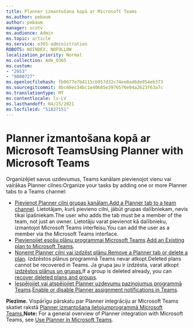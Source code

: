 ```yaml
---
title: Planner izmantošana kopā ar Microsoft Teams
ms.author: pebaum
author: pebaum
manager: scotv
ms.audience: Admin
ms.topic: article
ms.service: o365-administration
ROBOTS: NOINDEX, NOFOLLOW
localization_priority: Normal
ms.collection: Adm_O365
ms.custom:
- "2653"
- "9000727"
ms.openlocfilehash: fb0677e7b4115cb957d32c74ee8ad6de954eb373
ms.sourcegitcommit: 8bc60ec34bc1e40685e3976576e04a2623f63a7c
ms.translationtype: MT
ms.contentlocale: lv-LV
ms.lasthandoff: 04/15/2021
ms.locfileid: "51827151"
---
```

# <a name="using-planner-with-microsoft-teams"></a><span data-ttu-id="e0691-102">Planner izmantošana kopā ar Microsoft Teams</span><span class="sxs-lookup"><span data-stu-id="e0691-102">Using Planner with Microsoft Teams</span></span>

<span data-ttu-id="e0691-103">Organizējiet savus uzdevumus, Teams kanālam pievienojot vienu vai vairākas Planner cilnes:</span><span class="sxs-lookup"><span data-stu-id="e0691-103">Organize your tasks by adding one or more Planner tabs to a Teams channel:</span></span> 

- <span data-ttu-id="e0691-104">[Pievienot Planner cilni grupas kanālam.](https://support.office.com/article/62798a9f-e8f7-4722-a700-27dd28a06ee0#bkmk_addaplannertabtoateamchannel)</span><span class="sxs-lookup"><span data-stu-id="e0691-104">[Add a Planner tab to a team channel](https://support.office.com/article/62798a9f-e8f7-4722-a700-27dd28a06ee0#bkmk_addaplannertabtoateamchannel).</span></span> <span data-ttu-id="e0691-105">Lietotājam, kurš pievieno cilni, jābūt grupas dalībniekam, nevis tikai īpašniekam.</span><span class="sxs-lookup"><span data-stu-id="e0691-105">The user who adds the tab must be a member of the team, not just an owner.</span></span> <span data-ttu-id="e0691-106">Lietotāju varat pievienot kā dalībnieku, izmantojot Microsoft Teams interfeisu.</span><span class="sxs-lookup"><span data-stu-id="e0691-106">You can add the user as a member via the Microsoft Teams interface.</span></span>
- <span data-ttu-id="e0691-107">[Pievienojiet esošu plānu programmai Microsoft Teams](https://techcommunity.microsoft.com/t5/Planner-Blog/Bringing-a-Plan-into-Microsoft-Teams/ba-p/57463).</span><span class="sxs-lookup"><span data-stu-id="e0691-107">[Add an Existing plan to Microsoft Teams](https://techcommunity.microsoft.com/t5/Planner-Blog/Bringing-a-Plan-into-Microsoft-Teams/ba-p/57463).</span></span>
- <span data-ttu-id="e0691-108">[Noņemt Planner cilni vai izdzēst plānu.](https://support.office.com/article/62798a9f-e8f7-4722-a700-27dd28a06ee0#bkmk_removeaplannertabordeleteaplan)</span><span class="sxs-lookup"><span data-stu-id="e0691-108">[Remove a Planner tab or delete a plan](https://support.office.com/article/62798a9f-e8f7-4722-a700-27dd28a06ee0#bkmk_removeaplannertabordeleteaplan).</span></span> <span data-ttu-id="e0691-109">Izdzēstos plānus programmā Teams nevar atkopt.</span><span class="sxs-lookup"><span data-stu-id="e0691-109">Deleted plans cannot be recovered in Teams.</span></span> <span data-ttu-id="e0691-110">Ja grupa jau ir izdzēsta, varat atkopt [izdzēstos plānus un grupas.](https://blogs.msdn.microsoft.com/brismith/2017/03/29/microsoft-planner-now-you-can-recover-deleted-plans-and-groups)</span><span class="sxs-lookup"><span data-stu-id="e0691-110">If a group is deleted already, you can [recover deleted plans and groups](https://blogs.msdn.microsoft.com/brismith/2017/03/29/microsoft-planner-now-you-can-recover-deleted-plans-and-groups).</span></span>
- <span data-ttu-id="e0691-111">[Iespējojiet vai atspējojiet Planner uzdevumu paziņojumus programmā Teams](https://support.office.com/article/62798a9f-e8f7-4722-a700-27dd28a06ee0#bkmk_getplannerassignmentnotificationsinteams).</span><span class="sxs-lookup"><span data-stu-id="e0691-111">[Enable or disable Planner assignment notifications in Teams](https://support.office.com/article/62798a9f-e8f7-4722-a700-27dd28a06ee0#bkmk_getplannerassignmentnotificationsinteams).</span></span>

<span data-ttu-id="e0691-112">**Piezīme.** Vispārīgu pārskatu par Planner integrāciju ar Microsoft Teams skatiet rakstā [Planner izmantošana lietojumprogrammā Microsoft Teams.](https://support.office.com/article/62798a9f-e8f7-4722-a700-27dd28a06ee0)</span><span class="sxs-lookup"><span data-stu-id="e0691-112">**Note:** For a general overview of Planner integration with Microsoft Teams, see [Use Planner in Microsoft Teams](https://support.office.com/article/62798a9f-e8f7-4722-a700-27dd28a06ee0).</span></span>